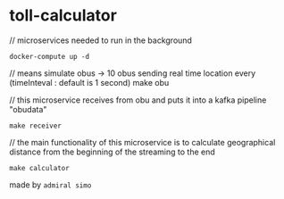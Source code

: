 # toll-calculator

// microservices needed to run in the background
```
docker-compute up -d
```

// means simulate obus -> 10 obus sending real time location every (timeInteval : default is 1 second)
make obu

// this microservice receives from obu and puts it into a kafka pipeline "obudata"
```
make receiver
```

// the main functionality of this microservice is to calculate geographical distance from the beginning of the streaming to the end
```
make calculator
```

made by `admiral simo`
